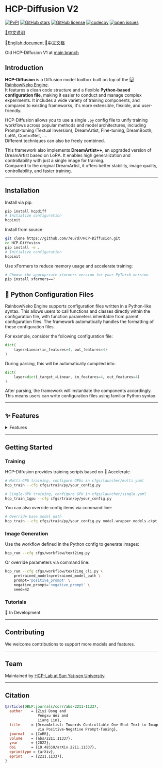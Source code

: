# HCP-Diffusion V2

[![PyPI](https://img.shields.io/pypi/v/hcpdiff)](https://pypi.org/project/hcpdiff/)
[![GitHub stars](https://img.shields.io/github/stars/7eu7d7/HCP-Diffusion)](https://github.com/7eu7d7/HCP-Diffusion/stargazers)
[![GitHub license](https://img.shields.io/github/license/7eu7d7/HCP-Diffusion)](https://github.com/7eu7d7/HCP-Diffusion/blob/master/LICENSE)
[![codecov](https://codecov.io/gh/7eu7d7/HCP-Diffusion/branch/main/graph/badge.svg)](https://codecov.io/gh/7eu7d7/HCP-Diffusion)
[![open issues](https://isitmaintained.com/badge/open/7eu7d7/HCP-Diffusion.svg)](https://github.com/7eu7d7/HCP-Diffusion/issues)

[📘中文说明](./README_cn.md)

[📘English document](https://hcpdiff.readthedocs.io/en/latest/)
[📘中文文档](https://hcpdiff.readthedocs.io/zh_CN/latest/)

Old HCP-Diffusion V1 at [main branch](https://github.com/IrisRainbowNeko/HCP-Diffusion/tree/main)

## Introduction

**HCP-Diffusion** is a Diffusion model toolbox built on top of the [🐱 RainbowNeko Engine](https://github.com/IrisRainbowNeko/RainbowNekoEngine).  
It features a clean code structure and a flexible **Python-based configuration file**, making it easier to conduct and manage complex experiments. It includes a wide variety of training components, and compared to existing frameworks, it's more extensible, flexible, and user-friendly.

HCP-Diffusion allows you to use a single `.py` config file to unify training workflows across popular methods and model architectures, including Prompt-tuning (Textual Inversion), DreamArtist, Fine-tuning, DreamBooth, LoRA, ControlNet, ....  
Different techniques can also be freely combined.

This framework also implements **DreamArtist++**, an upgraded version of DreamArtist based on LoRA. It enables high generalization and controllability with just a single image for training.  
Compared to the original DreamArtist, it offers better stability, image quality, controllability, and faster training.

---

## Installation

Install via pip:

```bash
pip install hcpdiff
# Initialize configuration
hcpinit
```

Install from source:

```bash
git clone https://github.com/7eu7d7/HCP-Diffusion.git
cd HCP-Diffusion
pip install -e .
# Initialize configuration
hcpinit
```

Use xFormers to reduce memory usage and accelerate training:

```bash
# Choose the appropriate xformers version for your PyTorch version
pip install xformers==?
```

## 🚀 Python Configuration Files
RainbowNeko Engine supports configuration files written in a Python-like syntax. This allows users to call functions and classes directly within the configuration file, with function parameters inheritable from parent configuration files. The framework automatically handles the formatting of these configuration files.

For example, consider the following configuration file:
```python
dict(
    layer=Linear(in_features=4, out_features=4)
)
```
During parsing, this will be automatically compiled into:
```python
dict(
    layer=dict(_target_=Linear, in_features=4, out_features=4)
)
```
After parsing, the framework will instantiate the components accordingly. This means users can write configuration files using familiar Python syntax.

---

## ✨ Features

<details>
<summary>Features</summary>

### 📦 Model Support

| Model Name                | Status      |
|--------------------------|-------------|
| Stable Diffusion 1.5     | ✅ Supported |
| Stable Diffusion XL (SDXL)| ✅ Supported |
| PixArt                   | ✅ Supported |
| FLUX                     | 🚧 In Development |
| Stable Diffusion 3 (SD3) | 🚧 In Development |

---

### 🧠 Fine-Tuning Capabilities

| Feature                         | Description/Support |
|----------------------------------|---------------------|
| LoRA Layer-wise Configuration   | ✅ Supported (including Conv2d) |
| Layer-wise Fine-Tuning          | ✅ Supported |
| Multi-token Prompt-Tuning       | ✅ Supported |
| Layer-wise Model Merging        | ✅ Supported |
| Custom Optimizers               | ✅ Supported (Lion, DAdaptation, pytorch-optimizer, etc.) |
| Custom LR Schedulers            | ✅ Supported |

---

### 🧩 Extension Method Support

| Method                         | Status      |
|--------------------------------|-------------|
| ControlNet (including training)| ✅ Supported |
| DreamArtist / DreamArtist++    | ✅ Supported |
| Token Attention Adjustment     | ✅ Supported |
| Max Sentence Length Extension  | ✅ Supported |
| Textual Inversion (Custom Tokens)| ✅ Supported |
| CLIP Skip                      | ✅ Supported |

---

### 🚀 Training Acceleration

| Tool/Library                                       | Supported Modules        |
|---------------------------------------------------|---------------------------|
| [🤗 Accelerate](https://github.com/huggingface/accelerate)    | ✅ Supported |
| [Colossal-AI](https://github.com/hpcaitech/ColossalAI)       | ✅ Supported |
| [xFormers](https://github.com/facebookresearch/xformers)     | ✅ Supported (UNet and text encoder) |

---

### 🗂 Dataset Support

| Feature                         | Description |
|----------------------------------|-------------|
| Aspect Ratio Bucket (ARB)       | ✅ Auto-clustering supported |
| Multi-source / Multi-dataset    | ✅ Supported |
| LMDB                            | ✅ Supported |
| webdataset                      | 🚧 In Development |
| Local Attention Enhancement     | ✅ Supported |
| Tag Shuffling & Dropout         | ✅ Multiple tag editing strategies |

---

### 📉 Supported Loss Functions

| Loss Type  | Description |
|------------|-------------|
| Min-SNR    | ✅ Supported |
| SSIM       | ✅ Supported |
| GWLoss     | ✅ Supported |

---

### 🌫 Supported Diffusion Strategies

| Strategy Type   | Status       |
|------------------|--------------|
| DDPM             | ✅ Supported |
| EDM              | ✅ Supported |
| Flow Matching    | ✅ Supported |

---

### 🧠 Automatic Evaluation (Step Selection Assistant)

| Feature         | Description/Status                       |
|------------------|------------------------------------------|
| Image Preview    | ✅ Supported (workflow preview)           |
| FID              | 🚧 In Development                        |
| CLIP Score       | 🚧 In Development                        |
| CCIP Score       | 🚧 In Development                        |
| Corrupt Score    | 🚧 In Development                        |

</details>

---

## Getting Started

### Training

HCP-Diffusion provides training scripts based on 🤗 Accelerate.

```bash
# Multi-GPU training, configure GPUs in cfgs/launcher/multi.yaml
hcp_train --cfg cfgs/train/py/your_config.py

# Single-GPU training, configure GPU in cfgs/launcher/single.yaml
hcp_train_1gpu --cfg cfgs/train/py/your_config.py
```

You can also override config items via command line:

```bash
# Override base model path
hcp_train --cfg cfgs/train/py/your_config.py model.wrapper.models.ckpt_path=pretrained_model_path
```

### Image Generation

Use the workflow defined in the Python config to generate images:

```bash
hcp_run --cfg cfgs/workflow/text2img.py
```

Or override parameters via command line:

```bash
hcp_run --cfg cfgs/workflow/text2img_cli.py \
    pretrained_model=pretrained_model_path \
    prompt='positive_prompt' \
    negative_prompt='negative_prompt' \
    seed=42
```

### Tutorials

🚧 In Development

---

## Contributing

We welcome contributions to support more models and features.

---

## Team

Maintained by [HCP-Lab at Sun Yat-sen University](https://www.sysu-hcp.net/).

---

## Citation

```bibtex
@article{DBLP:journals/corr/abs-2211-11337,
  author    = {Ziyi Dong and
               Pengxu Wei and
               Liang Lin},
  title     = {DreamArtist: Towards Controllable One-Shot Text-to-Image Generation
               via Positive-Negative Prompt-Tuning},
  journal   = {CoRR},
  volume    = {abs/2211.11337},
  year      = {2022},
  doi       = {10.48550/arXiv.2211.11337},
  eprinttype = {arXiv},
  eprint    = {2211.11337},
}
```
